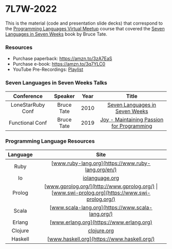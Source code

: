 # 7L7W-2022

This is the material (code and presentation slide decks) that correspond to the [Programming Languages Virtual Meetup](https://www.meetup.com/Programming-Languages-Toronto-Meetup/) course that covered the [Seven Languages in Seven Weeks](https://amzn.to/3zA7EaS) book by Bruce Tate.

### Resources 
* Purchase paperback: https://amzn.to/3zA7EaS
* Purchase e-book: https://amzn.to/3q7YLC0
* YouTube Pre-Recordings: [Playlist](https://www.youtube.com/playlist?list=PLVFrD1dmDdvdv7trr5j9ir7qrFK5K80X0)

### Seven Languages in Seven Weeks Talks
|Conference|Speaker|Year|Title|
|:-:|:-:|:-:|:-:|
|LoneStarRuby Conf|Bruce Tate|2010| [Seven Languages in Seven Weeks](https://www.youtube.com/watch?v=jBoU1JpFVIg)|
|Functional Conf|Bruce Tate|2019|[Joy - Maintaining Passion for Programming](https://www.youtube.com/watch?v=rDLq9hFRWBw)|

### Programming Language Resources

|Language|Site|
|:-:|:-:|
|Ruby|[www.ruby-lang.org](https://www.ruby-lang.org/en/)|
|Io|[iolanguage.org](https://iolanguage.org/)|
|Prolog|[www.gprolog.org/](http://www.gprolog.org/) \| [www.swi-prolog.org](https://www.swi-prolog.org/)|
|Scala|[www.scala-lang.org](https://www.scala-lang.org/)|
|Erlang|[www.erlang.org](https://www.erlang.org)|
|Clojure|[clojure.org](https://clojure.org/)|
|Haskell|[www.haskell.org](https://www.haskell.org/)|

